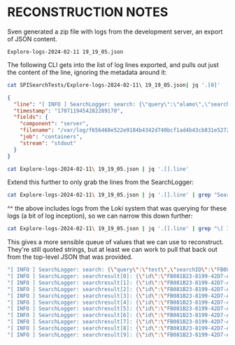 # RECONSTRUCTION NOTES

Sven generated a zip file with logs from the development server, an export of JSON content.

`Explore-logs-2024-02-11 19_19_05.json`

The following CLI gets into the list of log lines exported, and pulls out just the content of the line, ignoring the metadata around it:

```bash
cat SPISearchTests/Explore-logs-2024-02-11\ 19_19_05.json| jq '.[0]'
```

```JSON
{
  "line": "[ INFO ] SearchLogger: search: {\"query\":\"alamo\",\"searchID\":\"5194EE2C-FF08-495E-AE8E-2A470BFFC777\"} [component: server]\n",
  "timestamp": "1707119454282289170",
  "fields": {
    "component": "server",
    "filename": "/var/log/f656468e522e9184b4342d740bcf1ad4b43cb831e527246a30ce1e30b71c0b73/f656468e522e9184b4342d740bcf1ad4b43cb831e527246a30ce1e30b71c0b73-json.log",
    "job": "containers",
    "stream": "stdout"
  }
}
```

```bash
cat Explore-logs-2024-02-11\ 19_19_05.json | jq '.[].line'
```

Extend this further to only grab the lines from the SearchLogger:

```bash
cat Explore-logs-2024-02-11\ 19_19_05.json | jq '.[].line' | grep "SearchLogger"
```

^^ the above includes logs from the Loki system that was querying for these logs (a bit of log inception), so we can narrow this down further:

```bash
cat Explore-logs-2024-02-11\ 19_19_05.json | jq '.[].line' | grep "\[ INFO \] SearchLogger"
```

This gives a more sensible queue of values that we can use to reconstruct. They're still quoted strings, but at least we can work to pull that back out from the top-level JSON that was provided.

```bash
"[ INFO ] SearchLogger: search: {\"query\":\"test\",\"searchID\":\"FB081B23-8199-42D7-AF5B-B5659F438317\"} [component: server]\n"
"[ INFO ] SearchLogger: searchresult[0]: {\"id\":\"FB081B23-8199-42D7-AF5B-B5659F438317\",\"r\":{\"author\":{\"_0\":{\"name\":\"NoTests\"}}}} [component: server]\n"
"[ INFO ] SearchLogger: searchresult[1]: {\"id\":\"FB081B23-8199-42D7-AF5B-B5659F438317\",\"r\":{\"author\":{\"_0\":{\"name\":\"XCTestHTMLReport\"}}}} [component: server]\n"
"[ INFO ] SearchLogger: searchresult[2]: {\"id\":\"FB081B23-8199-42D7-AF5B-B5659F438317\",\"r\":{\"keyword\":{\"_0\":{\"keyword\":\"snapshot-testing\"}}}} [component: server]\n"
"[ INFO ] SearchLogger: searchresult[3]: {\"id\":\"FB081B23-8199-42D7-AF5B-B5659F438317\",\"r\":{\"keyword\":{\"_0\":{\"keyword\":\"testing\"}}}} [component: server]\n"
"[ INFO ] SearchLogger: searchresult[4]: {\"id\":\"FB081B23-8199-42D7-AF5B-B5659F438317\",\"r\":{\"keyword\":{\"_0\":{\"keyword\":\"xctestcase\"}}}} [component: server]\n"
"[ INFO ] SearchLogger: searchresult[5]: {\"id\":\"FB081B23-8199-42D7-AF5B-B5659F438317\",\"r\":{\"keyword\":{\"_0\":{\"keyword\":\"testability\"}}}} [component: server]\n"
"[ INFO ] SearchLogger: searchresult[6]: {\"id\":\"FB081B23-8199-42D7-AF5B-B5659F438317\",\"r\":{\"keyword\":{\"_0\":{\"keyword\":\"test-driven-development\"}}}} [component: server]\n"
"[ INFO ] SearchLogger: searchresult[7]: {\"id\":\"FB081B23-8199-42D7-AF5B-B5659F438317\",\"r\":{\"keyword\":{\"_0\":{\"keyword\":\"uitest\"}}}} [component: server]\n"
"[ INFO ] SearchLogger: searchresult[8]: {\"id\":\"FB081B23-8199-42D7-AF5B-B5659F438317\",\"r\":{\"keyword\":{\"_0\":{\"keyword\":\"uitests\"}}}} [component: server]\n"
"[ INFO ] SearchLogger: searchresult[9]: {\"id\":\"FB081B23-8199-42D7-AF5B-B5659F438317\",\"r\":{\"keyword\":{\"_0\":{\"keyword\":\"xcuitest\"}}}} [component: server]\n"
```
